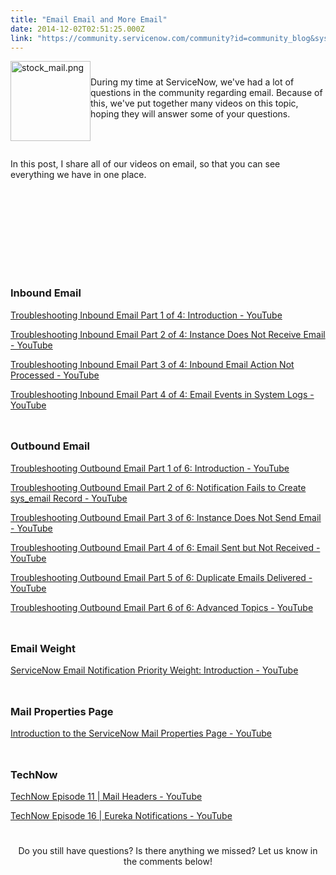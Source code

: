 ```yaml
---
title: "Email Email and More Email"
date: 2014-12-02T02:51:25.000Z
link: "https://community.servicenow.com/community?id=community_blog&sys_id=f0dc2665dbd0dbc01dcaf3231f9619f7"
---
```

<p class="p1"><a _jive_internal="true" href="/servlet/JiveServlet/showImage/38-3691-16100/stock_mail.png"><img  alt="stock_mail.png" class="image-0 jive-image" height="128" src="157909cadb949f048c8ef4621f9619f7.iix" style="height: auto; float: left;" width="128"/></a></p><p class="p1" style="min-height: 8pt; height: 8pt; padding: 0px;">  </p><p class="p1">During my time at ServiceNow, we've had a lot of questions in the community regarding email. Because of this, we've put together many videos on this topic, hoping they will answer some of your questions.</p><p class="p2" style="min-height: 8pt; height: 8pt; padding: 0px;">  </p><p class="p1" style="min-height: 8pt; height: 8pt; padding: 0px;">  </p><p class="p1">In this post, I share all of our videos on email, so that you can see everything we have in one place.</p><p class="p2" style="min-height: 8pt; height: 8pt; padding: 0px;">  </p><p class="p1" style="min-height: 8pt; height: 8pt; padding: 0px;">  </p><p class="p1" style="min-height: 8pt; height: 8pt; padding: 0px;">  </p><p class="p1" style="min-height: 8pt; height: 8pt; padding: 0px;">  </p><p class="p1" style="min-height: 8pt; height: 8pt; padding: 0px;">  </p><p class="p1" style="min-height: 8pt; height: 8pt; padding: 0px;">  </p><h3>Inbound Email</h3><p class="p2"><a title="k-external-small" class="jive-link-external-small" href="https://www.youtube.com/watch?v=Sk-yzy_Jpxg" rel="nofollow" target="_blank">Troubleshooting Inbound Email Part 1 of 4: Introduction - YouTube</a></p><p class="p2"><a title="k-external-small" class="jive-link-external-small" href="https://www.youtube.com/watch?v=gvwmY7PgzMA" rel="nofollow" target="_blank">Troubleshooting Inbound Email Part 2 of 4: Instance Does Not Receive Email - YouTube</a></p><p class="p2"><a title="k-external-small" class="jive-link-external-small" href="https://www.youtube.com/watch?v=A05-COm-BSk" rel="nofollow" target="_blank">Troubleshooting Inbound Email Part 3 of 4: Inbound Email Action Not Processed - YouTube</a></p><p class="p2"><a title="k-external-small" class="jive-link-external-small" href="https://www.youtube.com/watch?v=ZQF4wGjG20w" rel="nofollow" target="_blank">Troubleshooting Inbound Email Part 4 of 4: Email Events in System Logs - YouTube</a></p><p class="p2" style="min-height: 8pt; height: 8pt; padding: 0px;">  </p><h3>Outbound Email</h3><p class="p2"><a title="k-external-small" class="jive-link-external-small" href="https://www.youtube.com/watch?v=gMsKv2USCa0" rel="nofollow" target="_blank">Troubleshooting Outbound Email Part 1 of 6: Introduction - YouTube</a></p><p class="p2"><a title="k-external-small" class="jive-link-external-small" href="https://www.youtube.com/watch?v=J8eiS3wxJ9c" rel="nofollow" target="_blank">Troubleshooting Outbound Email Part 2 of 6: Notification Fails to Create sys_email Record - YouTube</a></p><p class="p2"><a title="k-external-small" class="jive-link-external-small" href="https://www.youtube.com/watch?v=4w6CJaNp04w" rel="nofollow" target="_blank">Troubleshooting Outbound Email Part 3 of 6: Instance Does Not Send Email - YouTube</a></p><p class="p2"><a title="k-external-small" class="jive-link-external-small" href="https://www.youtube.com/watch?v=P84E6ICAV7g" rel="nofollow" target="_blank">Troubleshooting Outbound Email Part 4 of 6: Email Sent but Not Received - YouTube</a></p><p class="p2"><a title="k-external-small" class="jive-link-external-small" href="https://www.youtube.com/watch?v=R_XgNHSYHbM" rel="nofollow" target="_blank">Troubleshooting Outbound Email Part 5 of 6: Duplicate Emails Delivered - YouTube</a></p><p class="p2"><a title="k-external-small" class="jive-link-external-small" href="https://www.youtube.com/watch?v=yixywr2SSMQ" rel="nofollow" target="_blank">Troubleshooting Outbound Email Part 6 of 6: Advanced Topics - YouTube</a></p><p class="p2" style="min-height: 8pt; height: 8pt; padding: 0px;">  </p><h3>Email Weight</h3><p class="p2"><a title="k-external-small" class="jive-link-external-small" href="https://www.youtube.com/watch?v=SfzVbX34L-U" rel="nofollow" target="_blank">ServiceNow Email Notification Priority Weight: Introduction - YouTube</a></p><p class="p2" style="min-height: 8pt; height: 8pt; padding: 0px;">  </p><h3>Mail Properties Page</h3><p class="p2"><a title="k-external-small" class="jive-link-external-small" href="https://www.youtube.com/watch?v=Cj6QY1bQ0_Q" rel="nofollow" target="_blank">Introduction to the ServiceNow Mail Properties Page - YouTube</a></p><p class="p2" style="min-height: 8pt; height: 8pt; padding: 0px;">  </p><h3 class="p1">TechNow</h3><p class="p1"><a title="k-external-small" class="jive-link-external-small" href="https://www.youtube.com/watch?v=7Tn49ceWMNU" rel="nofollow" target="_blank">TechNow Episode 11 | Mail Headers - YouTube</a></p><p class="p2"><a title="k-external-small" class="jive-link-external-small" href="https://www.youtube.com/watch?v=hXojH3ae_70" rel="nofollow" target="_blank">TechNow Episode 16 | Eureka Notifications - YouTube</a></p><p class="p2" style="min-height: 8pt; height: 8pt; padding: 0px;">  </p><p class="p1" style="text-align: center;">Do you still have questions? Is there anything we missed? Let us know in the comments below!</p>